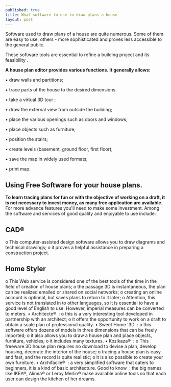 ```yaml
---
published: true
title: What software to use to draw plans a house
layout: post
---
```

Software used to draw plans of a house are quite numerous. Some of them are easy to use, others - more sophisticated and proves less accessible to the general public.

These software tools are essential to refine a building project and its feasibility .

<strong>A house plan editor provides various functions. It generally allows:</strong>

•	draw walls and partitions;

•	trace parts of the house to the desired dimensions.

•	take a virtual 3D tour ;

•	draw the external view from outside the building;

•	place the various openings such as doors and windows;

•	place objects such as furniture;

•	position the stairs;

•	create levels (basement, ground floor, first floor);

•	save the map in widely used formats;

•	print map.


<h2>Using Free Software for your house plans.</h2>
<strong>To learn tracing plans for fun or with the objective of working on a draft, it is not necessary to invest money, as many free application are available. </strong>
For more advance features you'll need to make some investment. Among the software and services of good quality and enjoyable to use include:

<h2>CAD®</h2>
o	This computer-assisted design software allows you to draw diagrams and technical drawings;
o	it proves a helpful assistance in preparing a construction project.

<h2>Home Styler</h2>
o	This Web service is considered one of the best tools of the time in the field of creation of house plans;
o	the passage 3D is instantaneous, the plan can be realized emailed or shared on social networks;
o	creating an online account is optional, but saves plans to return to it later;
o	Attention, this service is not translated in to other languages, so it is essential to have a good level of English to use. However, imperial measures can be converted to meters.
•	          Architecte®  :
o	this is a very interesting tool developed in partnership with an architect;
o	it offers the opportunity to work on a draft to obtain a scale plan of professional quality.
•	Sweet Home '3D  :
o	this software offers dozens of models in three dimensions that can be freely imported;
o	it also allows you to draw a house plan and place objects, furniture, vehicles;
o	it includes many textures.
•	           Kozikaza®  :
o	This freeware 3D house plan requires no download to devise a plan, develop housing, decorate the interior of the house;
o	tracing a house plan is easy and fast, and the record is quite realistic;
o	it is also possible to create your own furniture.
•	Archifacile®  : a very simplified software that caters to beginners, it is a kind of basic architecture.
Good to know  : the big names like IKEA®, Alinea® or Leroy Merlin® make available online tools so that each user can design the kitchen of her dreams.